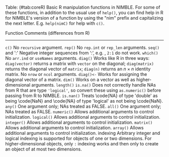 Table: (#tab:coreR) Basic R manipulation functions in NIMBLE. For some of these functions, in addition to the usual use of `help()`, you can find help in R for NIMBLE's version of a function by using the "nim" prefix and capitalizing the next letter. E.g. `help(nimC)` for help with `c()`.

  Function        Comments (differences from R)
  --------------- -----------------------------------
  `c()`           No `recursive` argument.
  `rep()`         No `rep.int` or `rep_len` arguments.
  `seq()` and ':' Negative integer sequences from ‘:’, e.g. , `2:1` do not work.
  `which()`       No `arr.ind` or `useNames` arguments.
  `diag()`        Works like R in three ways: `diag(vector)` returns a matrix with `vector` on the diagonal; 
                  `diag(matrix)` returns the diagonal vector of `matrix`; 
                  `diag(n)` returns an $n \times n$ identity matrix. No `nrow` or `ncol` arguments.
  `diag()<-`      Works for assigning the diagonal vector of a matrix.
  `dim()`         Works on a vector as well as higher-dimensional arguments.
  `length()`
  `is.na()`       Does not correctly handle NAs from R that are type `'logical'`, 
                  so convert these using `as.numeric()` before passing from R to NIMBLE.
  `is.nan()`      Treats \code{NA} of type 'double' as being \code{NaN} and \code{NA} of type 'logical' as not being \code{NaN}.
  `any()`         One argument only; NAs treated as FALSE.
  `all()`         One argument only; NAs treated as FALSE.
  `numeric()`     Allows additional arguments to control initialization.
  `logical()`     Allows additional arguments to control initialization.
  `integer()`     Allows additional arguments to control initialization.
  `matrix()`      Allows additional arguments to control initialization.
  `array()`       Allows additional arguments to control initialization.
  indexing        Arbitrary integer and logical indexing is supported for objects of one or two dimensions. 
                  For higher-dimensional objects, only `:` indexing works and then only to create an object
                  of at most two dimensions.


